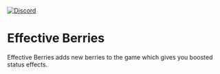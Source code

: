 [![Discord](https://img.shields.io/discord/1277988643763388448?style=flat&logo=discord&logoColor=white&label=Discord&color=%235865F2)](https://discord.gg/AtGgYPc8mG)


# Effective Berries
Effective Berries adds new berries to the game which gives you boosted status effects.
